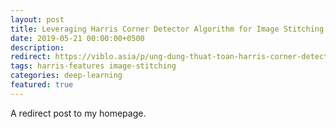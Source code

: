 ```yaml
---
layout: post
title: Leveraging Harris Corner Detector Algorithm for Image Stitching (Part 1)
date: 2019-05-21 00:00:00+0500
description: 
redirect: https://viblo.asia/p/ung-dung-thuat-toan-harris-corner-detector-trong-bai-toan-noi-anh-phan-i-ByEZkyME5Q0
tags: harris-features image-stitching
categories: deep-learning
featured: true
---
```


A redirect post to my homepage.
